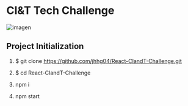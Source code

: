 # CI&T Tech Challenge

![imagen](https://user-images.githubusercontent.com/52834318/194128915-26dbfcf4-d1c1-40a1-b471-721af2fc2e17.png)

## Project Initialization

1. $ git clone https://github.com/jhhg04/React-CIandT-Challenge.git

2. $ cd React-CIandT-Challenge

3. npm i

4. npm start
